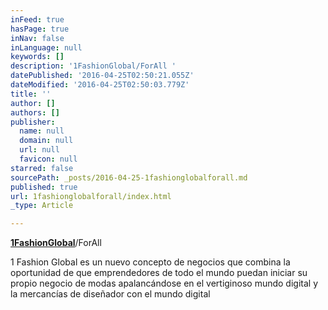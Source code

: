 ```yaml
---
inFeed: true
hasPage: true
inNav: false
inLanguage: null
keywords: []
description: '1FashionGlobal/ForAll '
datePublished: '2016-04-25T02:50:21.055Z'
dateModified: '2016-04-25T02:50:03.779Z'
title: ''
author: []
authors: []
publisher:
  name: null
  domain: null
  url: null
  favicon: null
starred: false
sourcePath: _posts/2016-04-25-1fashionglobalforall.md
published: true
url: 1fashionglobalforall/index.html
_type: Article

---
```

**[1FashionGlobal][0]**/ForAll 

1 Fashion Global es un nuevo concepto de negocios que combina la oportunidad de que emprendedores de todo el mundo puedan iniciar su propio negocio de modas apalancándose en el vertiginoso mundo digital y la mercancías de diseñador con el mundo digital 

[0]: null